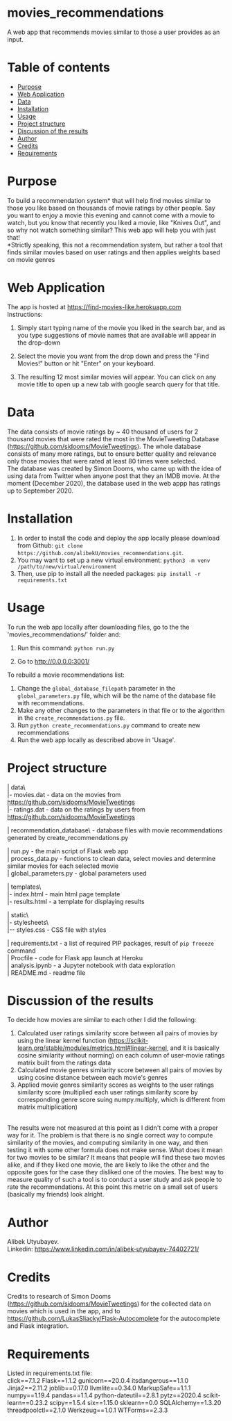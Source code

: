 # movies_recommendations
A web app that recommends movies similar to those a user provides as an input.

# Table of contents
- [Purpose](#purpose)
- [Web Application](#web-application)
- [Data](#data)
- [Installation](#installation)
- [Usage](#usage)
- [Project structure](#project-structure)
- [Discussion of the results](#discussion-of-the-results)
- [Author](#author)
- [Credits](#credits)
- [Requirements](#requirements)


# Purpose
To build a recommendation system* that will help find movies similar to those you like based on thousands of movie ratings by other people. Say you want to enjoy a movie this evening and cannot come with a movie to watch, but you know that recently you liked a movie, like "Knives Out", and so why not watch something similar? This web app will help you with just that! <br/> 
*Strictly speaking, this not a recommendation system, but rather a tool that finds similar movies based on user ratings and then applies weights based on movie genres

# Web Application
The app is hosted at https://find-movies-like.herokuapp.com
<br/>
Instructions:<br/>

1. Simply start typing name of the movie you liked in the search bar, and as you type suggestions of movie names that are available will appear in the drop-down

2. Select the movie you want from the drop down and press the "Find Movies!" button or hit "Enter" on your keyboard.
3. The resulting 12 most similar movies will appear. You can click on any movie title to open up a new tab with google search query for that title.


# Data
The data consists of movie ratings by ~ 40 thousand of users for 2 thousand movies that were rated the most in the MovieTweeting Database (https://github.com/sidooms/MovieTweetings). The whole database consists of many more ratings, but to ensure better quality and relevance only those movies that were rated at least 80 times were selected. <br/>
The database was created by Simon Dooms, who came up with the idea of using data from Twitter when anyone post that they an IMDB movie. At the moment (December 2020), the database used in the web appp has ratings up to September 2020. 

# Installation
1. In order to install the code and deploy the app locally please download from Github: `git clone https://github.com/alibekU/movies_recommendations.git`.
2. You may want to set up a new virtual environment: `python3 -m venv /path/to/new/virtual/environment` 
3. Then, use pip to install all the needed packages: `pip install -r requirements.txt`

# Usage
To run the web app locally after downloading files, go to the the 'movies_recommendations/' folder and:
1. Run this command:
    `python run.py`

2. Go to http://0.0.0.0:3001/

To rebuild a movie recommendations list: <br/>
1. Change the `global_database_filepath` parameter in the `global_parameters.py` file, which will be the name of the database file with recommendations.
2. Make any other changes to the parameters in that file or to the algorithm in the `create_recommendations.py` file.
3. Run `python create_recommendations.py` command to create new recommendations
4. Run the web app locally as described above in 'Usage'.


# Project structure 
| data\ <br/>
|- movies.dat - data on the movies from https://github.com/sidooms/MovieTweetings <br/>
|- ratings.dat - data on the ratings by users from https://github.com/sidooms/MovieTweetings <br/>

| recommendation_database\ - database files with movie recommendations generated by create_recommendations.py <br/>

| run.py - the main script of Flask web app <br/>
| process_data.py - functions to clean data, select movies and determine similar movies for each selected movie <br/>
| global_parameters.py - global parameters used

| templates\ <br/>
|- index.html - main html page template <br/>
|- results.html - a template for displaying results <br/>

| static\ <br/>
|- stylesheets\ <br/>
|-- styles.css - CSS file with styles

| requirements.txt - a list of required PIP packages, result of `pip freeeze` command <br/>
| Procfile - code for Flask app launch at Heroku <br/>
| analysis.ipynb - a Jupyter notebook with data exploration <br/>
| README.md - readme file <br/>

# Discussion of the results
To decide how movies are similar to each other I did the following:
1. Calculated user ratings similarity score between all pairs of movies by using the linear kernel function (https://scikit-learn.org/stable/modules/metrics.html#linear-kernel, and it is basically cosine similarity without norming) on each column of user-movie ratings matrix built from the ratings data
2. Calculated movie genres similarity score between all pairs of movies by using cosine distance between each movie's genres
3. Applied movie genres similarity scores as weights to the user ratings similarity score  (multiplied each user ratings similarity score by corresponding genre score suing numpy.multiply, which is different from matrix multiplication)
<br/>
The results were not measured at this point as I didn't come with a proper way for it. The problem is that there is no single correct way to compute similarity of the movies, and computing similarity in one way, and then testing it with some other formula does not make sense. What does it mean for two movies to be similar? It means that people will find these two movies alike, and if they liked one movie, the are likely to like the other and the opposite goes for the case they disliked one of the movies. The best way to measure quality of such a tool is to conduct a user study and ask people to rate the recommendations. At this point this metric on a small set of users (basically my friends) look alright.  

# Author 
Alibek Utyubayev. 
<br/>
Linkedin: https://www.linkedin.com/in/alibek-utyubayev-74402721/

# Credits
Credits to research of Simon Dooms (https://github.com/sidooms/MovieTweetings) for the collected data on movies which is used in the app, and to https://github.com/LukasSliacky/Flask-Autocomplete for the autocomplete and Flask integration.

# Requirements
Listed in requirements.txt file:<br/>
click==7.1.2
Flask==1.1.2
gunicorn==20.0.4
itsdangerous==1.1.0
Jinja2==2.11.2
joblib==0.17.0
llvmlite==0.34.0
MarkupSafe==1.1.1
numpy==1.19.4
pandas==1.1.4
python-dateutil==2.8.1
pytz==2020.4
scikit-learn==0.23.2
scipy==1.5.4
six==1.15.0
sklearn==0.0
SQLAlchemy==1.3.20
threadpoolctl==2.1.0
Werkzeug==1.0.1
WTForms==2.3.3



